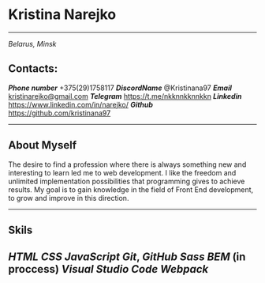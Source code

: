  # **Kristina Narejko**
---
*Belarus, Minsk*
## Contacts:
**_Phone number_** 
+375(29)1758117
 **_DiscordName_** 
@Kristinana97
**_Email_**  
<kristinarejko@gmail.com>
**_Telegram_** 
https://t.me/nkknnkknnkkn
**_Linkedin_** 
https://www.linkedin.com/in/narejko/
**_Github_** 
https://github.com/kristinana97

---
## About Myself
The desire to find a profession where there is always something new and interesting to learn led me to web development. I like the freedom and unlimited implementation possibilities that programming gives to achieve results. My goal is to gain knowledge in the field of Front End development, to grow and improve in this direction.

---
## Skils
**_HTML_**
**_CSS_**
**_JavaScript_**
**_Git_**, **_GitHub_**
**_Sass_**
**_BEM_** (in proccess)
**_Visual Studio Code_**
**_Webpack_**
---